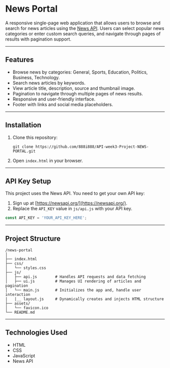 # News Portal
A responsive single-page web application that allows users to browse and search for news articles using the [News API](https://newsapi.org/). Users can select popular news categories or enter custom search queries, and navigate through pages of results with pagination support.

***

## Features

- Browse news by categories: General, Sports, Education, Politics, Business, Technology.
- Search news articles by keywords.
- View article title, description, source and thumbnail image.
- Pagination to navigate through multiple pages of news results.
- Responsive and user-friendly interface.
- Footer with links and social media placeholders.

***

## Installation

1. Clone this repository:
   ```
   git clone https://github.com/888i888/API-week3-Project-NEWS-PORTAL.git
   ```
2. Open `index.html` in your browser.

***

## API Key Setup

This project uses the News API. You need to get your own API key:

1. Sign up at [https://newsapi.org/](https://newsapi.org/).
2. Replace the `API_KEY` value in `js/api.js` with your API key.

```js
const API_KEY = 'YOUR_API_KEY_HERE';
```
***

## Project Structure

```
/news-portal
│
├── index.html
├── css/
│   └── styles.css
├── js/
│   ├── api.js        # Handles API requests and data fetching
│   ├── ui.js         # Manages UI rendering of articles and pagination
│   └── main.js       # Initializes the app and, handle user interaction
|   |__ layout.js     # Dynamically creates and injects HTML structure
├── assets/
│   └── favicon.ico
└── README.md

```
***

## Technologies Used

- HTML
- CSS
- JavaScript
- News API 